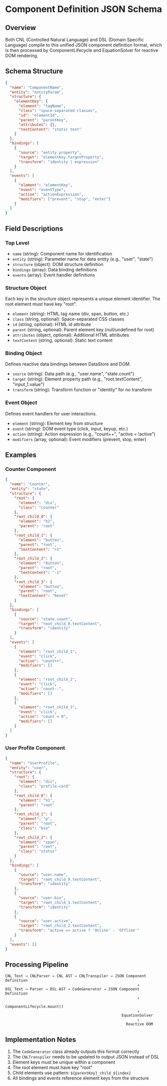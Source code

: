# Component Definition JSON Schema

## Overview
Both CNL (Controlled Natural Language) and DSL (Domain Specific Language) compile to this unified JSON component definition format, which is then processed by ComponentLifecycle and EquationSolver for reactive DOM rendering.

## Schema Structure

```json
{
  "name": "ComponentName",
  "entity": "entityParam",
  "structure": {
    "elementKey": {
      "element": "tagName",
      "class": "space-separated-classes",
      "id": "elementId",
      "parent": "parentKey",
      "attributes": {},
      "textContent": "static text"
    }
  },
  "bindings": [
    {
      "source": "entity.property",
      "target": "elementKey.targetProperty",
      "transform": "identity | expression"
    }
  ],
  "events": [
    {
      "element": "elementKey",
      "event": "eventType",
      "action": "actionExpression",
      "modifiers": ["prevent", "stop", "enter"]
    }
  ]
}
```

## Field Descriptions

### Top Level
- `name` (string): Component name for identification
- `entity` (string): Parameter name for data entity (e.g., "user", "state")
- `structure` (object): DOM structure definition
- `bindings` (array): Data binding definitions
- `events` (array): Event handler definitions

### Structure Object
Each key in the structure object represents a unique element identifier. The root element must have key "root".

- `element` (string): HTML tag name (div, span, button, etc.)
- `class` (string, optional): Space-separated CSS classes
- `id` (string, optional): HTML id attribute
- `parent` (string, optional): Parent element key (null/undefined for root)
- `attributes` (object, optional): Additional HTML attributes
- `textContent` (string, optional): Static text content

### Binding Object
Defines reactive data bindings between DataStore and DOM.

- `source` (string): Data path (e.g., "user.name", "state.count")
- `target` (string): Element property path (e.g., "root.textContent", "input_1.value")
- `transform` (string): Transform function or "identity" for no transform

### Event Object
Defines event handlers for user interactions.

- `element` (string): Element key from structure
- `event` (string): DOM event type (click, input, keyup, etc.)
- `action` (string): Action expression (e.g., "count++", "active = !active")
- `modifiers` (array, optional): Event modifiers (prevent, stop, enter)

## Examples

### Counter Component
```json
{
  "name": "Counter",
  "entity": "state",
  "structure": {
    "root": {
      "element": "div",
      "class": "counter"
    },
    "root_child_0": {
      "element": "h2",
      "parent": "root"
    },
    "root_child_1": {
      "element": "button",
      "parent": "root",
      "textContent": "+1"
    },
    "root_child_2": {
      "element": "button",
      "parent": "root",
      "textContent": "-1"
    },
    "root_child_3": {
      "element": "button",
      "parent": "root",
      "textContent": "Reset"
    }
  },
  "bindings": [
    {
      "source": "state.count",
      "target": "root_child_0.textContent",
      "transform": "identity"
    }
  ],
  "events": [
    {
      "element": "root_child_1",
      "event": "click",
      "action": "count++",
      "modifiers": []
    },
    {
      "element": "root_child_2",
      "event": "click",
      "action": "count--",
      "modifiers": []
    },
    {
      "element": "root_child_3",
      "event": "click",
      "action": "count = 0",
      "modifiers": []
    }
  ]
}
```

### User Profile Component
```json
{
  "name": "UserProfile",
  "entity": "user",
  "structure": {
    "root": {
      "element": "div",
      "class": "profile-card"
    },
    "root_child_0": {
      "element": "h1",
      "parent": "root"
    },
    "root_child_1": {
      "element": "p",
      "parent": "root",
      "class": "bio"
    },
    "root_child_2": {
      "element": "span",
      "parent": "root",
      "class": "status"
    }
  },
  "bindings": [
    {
      "source": "user.name",
      "target": "root_child_0.textContent",
      "transform": "identity"
    },
    {
      "source": "user.bio",
      "target": "root_child_1.textContent",
      "transform": "identity"
    },
    {
      "source": "user.active",
      "target": "root_child_2.textContent",
      "transform": "active => active ? 'Online' : 'Offline'"
    }
  ],
  "events": []
}
```

## Processing Pipeline

```
CNL Text → CNLParser → CNL AST → CNLTranspiler → JSON Component Definition
                                                           ↓
DSL Text → Parser → DSL AST → CodeGenerator → JSON Component Definition
                                                           ↓
                                              ComponentLifecycle.mount()
                                                           ↓
                                                    EquationSolver
                                                           ↓
                                                      Reactive DOM
```

## Implementation Notes

1. The `CodeGenerator` class already outputs this format correctly
2. The `CNLTranspiler` needs to be updated to output JSON instead of DSL
3. Element keys must be unique within a component
4. The root element must have key "root"
5. Child elements use pattern: `${parentKey}_child_${index}`
6. All bindings and events reference element keys from the structure